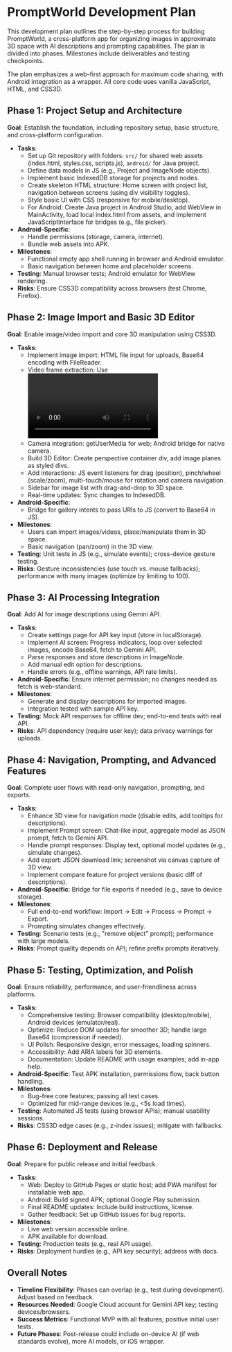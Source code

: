 # PromptWorld Development Plan

This development plan outlines the step-by-step process for building PromptWorld, a cross-platform app for organizing images in approximate 3D space with AI descriptions and prompting capabilities. The plan is divided into phases. Milestones include deliverables and testing checkpoints.

The plan emphasizes a web-first approach for maximum code sharing, with Android integration as a wrapper. All core code uses vanilla JavaScript, HTML, and CSS3D.

## Phase 1: Project Setup and Architecture
**Goal**: Establish the foundation, including repository setup, basic structure, and cross-platform configuration.

- **Tasks**:
  - Set up Git repository with folders: `src/` for shared web assets (index.html, styles.css, scripts.js), `android/` for Java project.
  - Define data models in JS (e.g., Project and ImageNode objects).
  - Implement basic IndexedDB storage for projects and nodes.
  - Create skeleton HTML structure: Home screen with project list, navigation between screens (using div visibility toggles).
  - Style basic UI with CSS (responsive for mobile/desktop).
  - For Android: Create Java project in Android Studio, add WebView in MainActivity, load local index.html from assets, and implement JavaScriptInterface for bridges (e.g., file picker).
- **Android-Specific**:
  - Handle permissions (storage, camera, internet).
  - Bundle web assets into APK.
- **Milestones**:
  - Functional empty app shell running in browser and Android emulator.
  - Basic navigation between home and placeholder screens.
- **Testing**: Manual browser tests; Android emulator for WebView rendering.
- **Risks**: Ensure CSS3D compatibility across browsers (test Chrome, Firefox).

## Phase 2: Image Import and Basic 3D Editor
**Goal**: Enable image/video import and core 3D manipulation using CSS3D.

- **Tasks**:
  - Implement image import: HTML file input for uploads, Base64 encoding with FileReader.
  - Video frame extraction: Use <video> and canvas to capture frames at intervals.
  - Camera integration: getUserMedia for web; Android bridge for native camera.
  - Build 3D Editor: Create perspective container div, add image planes as styled divs.
  - Add interactions: JS event listeners for drag (position), pinch/wheel (scale/zoom), multi-touch/mouse for rotation and camera navigation.
  - Sidebar for image list with drag-and-drop to 3D space.
  - Real-time updates: Sync changes to IndexedDB.
- **Android-Specific**:
  - Bridge for gallery intents to pass URIs to JS (convert to Base64 in JS).
- **Milestones**:
  - Users can import images/videos, place/manipulate them in 3D space.
  - Basic navigation (pan/zoom) in the 3D view.
- **Testing**: Unit tests in JS (e.g., simulate events); cross-device gesture testing.
- **Risks**: Gesture inconsistencies (use touch vs. mouse fallbacks); performance with many images (optimize by limiting to 100).

## Phase 3: AI Processing Integration
**Goal**: Add AI for image descriptions using Gemini API.

- **Tasks**:
  - Create settings page for API key input (store in localStorage).
  - Implement AI screen: Progress indicators, loop over selected images, encode Base64, fetch to Gemini API.
  - Parse responses and store descriptions in ImageNode.
  - Add manual edit option for descriptions.
  - Handle errors (e.g., offline warnings, API rate limits).
- **Android-Specific**: Ensure internet permission; no changes needed as fetch is web-standard.
- **Milestones**:
  - Generate and display descriptions for imported images.
  - Integration tested with sample API key.
- **Testing**: Mock API responses for offline dev; end-to-end tests with real API.
- **Risks**: API dependency (require user key); data privacy warnings for uploads.

## Phase 4: Navigation, Prompting, and Advanced Features
**Goal**: Complete user flows with read-only navigation, prompting, and exports.

- **Tasks**:
  - Enhance 3D view for navigation mode (disable edits, add tooltips for descriptions).
  - Implement Prompt screen: Chat-like input, aggregate model as JSON prompt, fetch to Gemini API.
  - Handle prompt responses: Display text, optional model updates (e.g., simulate changes).
  - Add export: JSON download link; screenshot via canvas capture of 3D view.
  - Implement compare feature for project versions (basic diff of descriptions).
- **Android-Specific**: Bridge for file exports if needed (e.g., save to device storage).
- **Milestones**:
  - Full end-to-end workflow: Import → Edit → Process → Prompt → Export.
  - Prompting simulates changes effectively.
- **Testing**: Scenario tests (e.g., "remove object" prompt); performance with large models.
- **Risks**: Prompt quality depends on API; refine prefix prompts iteratively.

## Phase 5: Testing, Optimization, and Polish
**Goal**: Ensure reliability, performance, and user-friendliness across platforms.

- **Tasks**:
  - Comprehensive testing: Browser compatibility (desktop/mobile), Android devices (emulator/real).
  - Optimize: Reduce DOM updates for smoother 3D; handle large Base64 (compression if needed).
  - UI Polish: Responsive design, error messages, loading spinners.
  - Accessibility: Add ARIA labels for 3D elements.
  - Documentation: Update README with usage examples; add in-app help.
- **Android-Specific**: Test APK installation, permissions flow, back button handling.
- **Milestones**:
  - Bug-free core features; passing all test cases.
  - Optimized for mid-range devices (e.g., <5s load times).
- **Testing**: Automated JS tests (using browser APIs); manual usability sessions.
- **Risks**: CSS3D edge cases (e.g., z-index issues); mitigate with fallbacks.

## Phase 6: Deployment and Release
**Goal**: Prepare for public release and initial feedback.

- **Tasks**:
  - Web: Deploy to GitHub Pages or static host; add PWA manifest for installable web app.
  - Android: Build signed APK; optional Google Play submission.
  - Final README updates: Include build instructions, license.
  - Gather feedback: Set up GitHub issues for bug reports.
- **Milestones**:
  - Live web version accessible online.
  - APK available for download.
- **Testing**: Production tests (e.g., real API usage).
- **Risks**: Deployment hurdles (e.g., API key security); address with docs.

## Overall Notes
- **Timeline Flexibility**: Phases can overlap (e.g., test during development). Adjust based on feedback.
- **Resources Needed**: Google Cloud account for Gemini API key; testing devices/browsers.
- **Success Metrics**: Functional MVP with all features; positive initial user tests.
- **Future Phases**: Post-release could include on-device AI (if web standards evolve), more AI models, or iOS wrapper.

